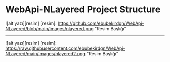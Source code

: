 # WebApi-NLayered Project Structure

![alt yazı][resim]
[resim]: https://github.com/ebubekirdgn/WebApi-NLayered/blob/main/images/nlayered.png "Resim Başlığı"
<hr>

![alt yazı][resim]
[resim]: https://raw.githubusercontent.com/ebubekirdgn/WebApi-NLayered/main/images/nlayered2.png "Resim Başlığı"

